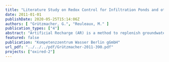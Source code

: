 ```yaml
---
title: "Literature Study on Redox Control for Infiltration Ponds and other Subsurface Systems"
date: 2011-01-01
publishDate: 2020-05-25T15:14:06Z
authors: [ "Grützmacher, G.", "Reuleaux, M." ]
publication_types: ["4"]
abstract: "Artificial Recharge (AR) is a method to replenish groundwater in case of insufficient water availability or poor quality. For drinking water production, AR is often used as water purification step to avoid direct surface water abstraction. Besides physical filtration, purification is achieved through chemical processes like precipitation, sorption and (bio-) degradation. These are usually closely linked to redox conditions. It is the activity of micro-organisms and related chemical reactions that change the redox conditions, which in turn control the presence of substances and therefore the water quality. Typical pollutants in surface water that need to be addressed are organic compounds (e.g. pharmaceutical residues or pesticides), pathogens and heavy metals. The purpose of this report is to introduce the theoretical background on redox zoning in infiltration ponds and to review publications in the search for applicable methods capable of controlling redox conditions. This shall serve as basis for further laboratory and technical scale experiments in the course of the OXIRED project. The “optimal redox zonation” for maximum removal of redox-dependent substances is a concept with the aim of defining optimum residence times based on the degradation kinetics of contaminants in the source water: If substances or substance groups that show enhanced removal under anoxic to anaerobic conditions are not present in the source water at drinking water relevant concentrations, anoxic to anaerobic conditions should be avoided in order not to mobilize iron and other inorganic trace elements. Maximum benefit for aerobic subsurface passage is reached after 30 d, for anoxic / anaerobic subsurface passage after 100 d. However, already 15 d of aerobic and 2 d of anoxic / anaerobic passage lead to substantial removal or redox-sensitive substances or substance groups. The main drivers for redox zonation in AR systems are the availability of oxidizing agents (oxygen, nitrate), of reducing agents (organic matter, reduced mineral phases), of nutrients, the biological activity (in infiltration pond and subsurface), and the residence time. These drivers are in turn controlled by many natural, site-specific (exogenous) and design & operation-related (decision) variables. Exogenous variables are e.g. aquifer geochemistry, temperature or natural groundwater recharge whereas the decision variables comprise factors such as pond geometry, distance between pond and well, well depth, pumping rate etc. Theoretically, a wide range of possibilities could be applied to adjust the infiltration pond, the hyporheic zone and the subsurface passage, but only few seem technically feasible. These are e.g. the control of sunlight and temperature in the infiltration pond and upper sediment, the control of water movement in the pond to avoid excessive algal growth while enriching the water with oxygen. For the same reason nutrients could be added or avoided, influencing biomass production. Specific filter material could be used with defined content and characteristic of organic carbon to serve as electron acceptors. Infiltration rates could be controlled by adjusting the hydraulic head in order to enhance the formation of an unsaturated zone. Further downstream the application of redox controlling substances via injection wells could be possible, as well as controlling the residence times by adjusting pumping rates or creating hydraulic barrier wells at different distances from infiltration pond. For newly constructed AR systems the well field design (pond geometry, distance between pond and well, well depth) could be optimized with respect to redox zonation, as long as the other requirements (mainly sufficient production rates) are met. No examples for redox control in infiltration ponds were identified. Therefore, two examples of redox control measures are described: the first serves an artificial reoxidation of a polluted aquifer “BIOXWAND®” and the second provides injection of treated water to influence the redox conditions in the aquifer “Vyridox” and “Nitridox”."
featured: false
publication: "Kompetenzzentrum Wasser Berlin gGmbH"
url_pdf: "../../../pdf/Grützmacher-2011-390.pdf"
projects: ["oxired-2"]
---
```


